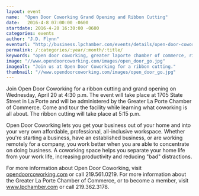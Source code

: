 ```yaml
---
layout: event
name:  "Open Door Coworking Grand Opening and Ribbon Cutting"
date:   2016-4-8 07:00:00 -0600
startdate: 2016-4-20 16:30:00 -0600
categories: events
author: "J.D. Flynn"
eventurl: "http://business.lpchamber.com/events/details/open-door-coworking-ribbon-cutting-and-grand-opening-2523"
permalink: /:categories/:year/:month/:title/
keywords: "open door coworking, greater laporte chamber of commerce, ribbon cutting, grand openings"
image: "//www.opendoorcoworking.com/images/open_door_go.jpg"
imagealt: "Join us at Open Door Coworking for a ribbon cutting."
thumbnail: "//www.opendoorcoworking.com/images/open_door_go.jpg"
---
```

Join Open Door Coworking for a ribbon cutting and grand opening on Wednesday, April 20 at 4:30 p.m. The event will take place at 1705 State Street in La Porte and will be administered by the Greater La Porte Chamber of Commerce. Come and tour the facility while learning what coworking is all about. The ribbon cutting will take place at 5:15 p.m.

Open Door Coworking lets you get your business out of your home and into your very own affordable, professional, all-inclusive workspace. Whether you're starting a business, have an established business, or are working remotely for a company, you work better when you are able to concentrate on doing business. A coworking space helps you separate your home life from your work life, increasing productivity and reducing "bad" distractions.

For more information about Open Door Coworking, visit [opendoorcoworking.com](https://www.opendoorcoworking.com) or call 219.561.0219. For more information about the Greater La Porte Chamber of Commerce, or to become a member, visit www.lpchamber.com or call 219.362.3178.
